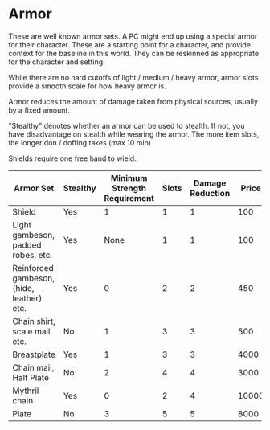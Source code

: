# Armor

These are well known armor sets. A PC might end up using a special armor for their character. These are a starting point for a character, and provide context for the baseline in this world. They can be reskinned as appropriate for the character and setting.

While there are no hard cutoffs of light / medium / heavy armor, armor slots provide a smooth scale for how heavy armor is.

Armor reduces the amount of damage taken from physical sources, usually by a fixed amount.

"Stealthy" denotes whether an armor can be used to stealth. If not, you have disadvantage on stealth while wearing the armor. The more item slots, the longer don / doffing takes (max 10 min)

Shields require one free hand to wield.

| Armor Set                                 | Stealthy | Minimum Strength Requirement | Slots | Damage Reduction | Price |
| ----------------------------------------- | -------- | ---------------------------- | ----- | ---------------- | ----- |
| Shield                                    | Yes      | 1                            | 1     | 1                | 100   |
| Light gambeson, padded robes, etc.        | Yes      | None                         | 1     | 1                | 100   |
| Reinforced gambeson, (hide, leather) etc. | Yes      | 0                            | 2     | 2                | 450   |
| Chain shirt, scale mail etc.              | No       | 1                            | 3     | 3                | 500   |
| Breastplate                               | Yes      | 1                            | 3     | 3                | 4000  |
| Chain mail, Half Plate                    | No       | 2                            | 4     | 4                | 3000  |
| Mythril chain                             | Yes      | 0                            | 2     | 4                | 10000 |
| Plate                                     | No       | 3                            | 5     | 5                | 8000  |
